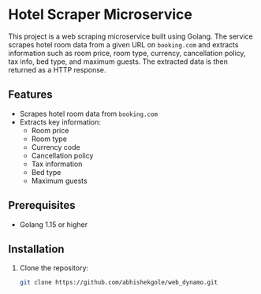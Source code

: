 # Hotel Scraper Microservice

This project is a web scraping microservice built using Golang. The service scrapes hotel room data from a given URL on `booking.com` and extracts information such as room price, room type, currency, cancellation policy, tax info, bed type, and maximum guests. The extracted data is then returned as a HTTP response.

## Features

- Scrapes hotel room data from `booking.com`
- Extracts key information:
  - Room price
  - Room type
  - Currency code
  - Cancellation policy
  - Tax information
  - Bed type
  - Maximum guests

## Prerequisites

- Golang 1.15 or higher

## Installation

1. Clone the repository:

   ```bash
   git clone https://github.com/abhishekgole/web_dynamo.git
